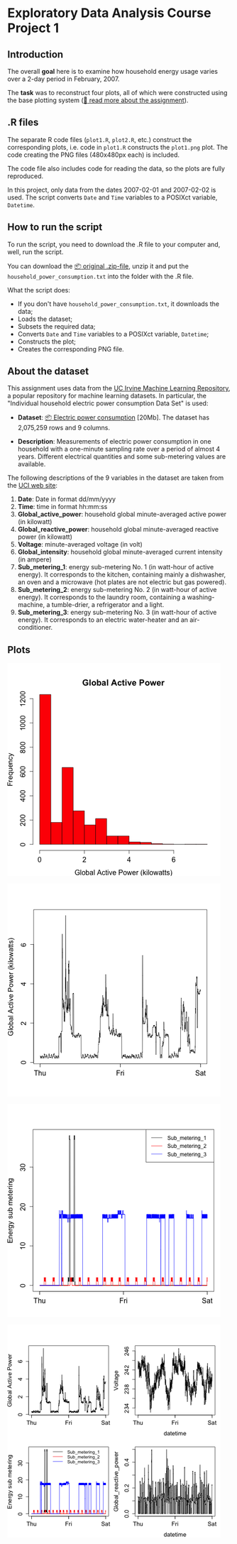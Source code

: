 # Exploratory Data Analysis Course Project 1

## Introduction

The overall **goal** here is to examine how household energy usage varies over a 2-day period in February, 2007. 

The **task** was to reconstruct four plots, all of which were constructed using the base plotting system ([:book: read more about the assignment](https://github.com/rdpeng/ExData_Plotting1)).

## .R files

The separate R code files (`plot1.R`, `plot2.R`, etc.) construct the corresponding plots, i.e. code in `plot1.R` constructs the `plot1.png` plot. The code creating the PNG files (480x480px each) is included.

The code file also includes code for reading the data, so the plots are fully reproduced. 

In this project, only data from the dates 2007-02-01 and 2007-02-02 is used. The script converts `Date` and `Time` variables to a POSIXct variable, `Datetime`.

## How to run the script

To run the script, you need to download the .R file to your computer and, well, run the script.

You can download the <a href="https://d396qusza40orc.cloudfront.net/exdata%2Fdata%2Fhousehold_power_consumption.zip">:package: original .zip-file</a>, unzip it and put the `household_power_consumption.txt` into the folder with the .R file.

What the script does:

* If you don't have `household_power_consumption.txt`, it downloads the data;
* Loads the dataset;
* Subsets the required data;
* Converts `Date` and `Time` variables to a POSIXct variable, `Datetime`;
* Constructs the plot;
* Creates the corresponding PNG file.

## About the dataset

This assignment uses data from the <a href="http://archive.ics.uci.edu/ml/">UC Irvine Machine Learning Repository</a>, a popular repository for machine learning datasets. In particular, the "Individual household electric power consumption Data Set" is used:

* <b>Dataset</b>: <a href="https://d396qusza40orc.cloudfront.net/exdata%2Fdata%2Fhousehold_power_consumption.zip">:package:  Electric power consumption</a> [20Mb]. The dataset has 2,075,259 rows and 9 columns.

* <b>Description</b>: Measurements of electric power consumption in one household with a one-minute sampling rate over a period of almost 4 years. Different electrical quantities and some sub-metering values are available.


The following descriptions of the 9 variables in the dataset are taken from the <a href="https://archive.ics.uci.edu/ml/datasets/Individual+household+electric+power+consumption">UCI web site</a>:

<ol>
<li><b>Date</b>: Date in format dd/mm/yyyy </li>
<li><b>Time</b>: time in format hh:mm:ss </li>
<li><b>Global_active_power</b>: household global minute-averaged active power (in kilowatt) </li>
<li><b>Global_reactive_power</b>: household global minute-averaged reactive power (in kilowatt) </li>
<li><b>Voltage</b>: minute-averaged voltage (in volt) </li>
<li><b>Global_intensity</b>: household global minute-averaged current intensity (in ampere) </li>
<li><b>Sub_metering_1</b>: energy sub-metering No. 1 (in watt-hour of active energy). It corresponds to the kitchen, containing mainly a dishwasher, an oven and a microwave (hot plates are not electric but gas powered). </li>
<li><b>Sub_metering_2</b>: energy sub-metering No. 2 (in watt-hour of active energy). It corresponds to the laundry room, containing a washing-machine, a tumble-drier, a refrigerator and a light. </li>
<li><b>Sub_metering_3</b>: energy sub-metering No. 3 (in watt-hour of active energy). It corresponds to an electric water-heater and an air-conditioner.</li>
</ol>

## Plots

![](plot1.png)

![](plot2.png)

![](plot3.png)

![](plot4.png)
